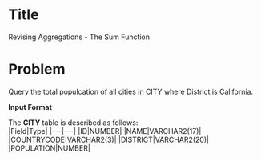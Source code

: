 ﻿
# Title
Revising Aggregations - The Sum Function

# Problem

 Query the total populcation of all cities in CITY where District is California.

**Input Format**

The  **CITY**  table is described as follows:<br>
|Field|Type|
|---|---|
|ID|NUMBER|
|NAME|VARCHAR2(17)|
|COUNTRYCODE|VARCHAR2(3)|
|DISTRICT|VARCHAR2(20)|
|POPULATION|NUMBER|
